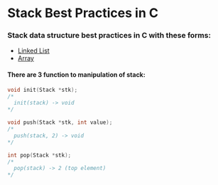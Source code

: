 # Stack Best Practices in C

### Stack data structure best practices in C with these forms:

- [Linked List](https://github.com/hmtcelik/stack-best-practices/blob/master/with_array.c)
- [Array](https://github.com/hmtcelik/stack-best-practices/blob/master/with_array.c)

#### There are 3 function to manipulation of stack:

```C
void init(Stack *stk);
/*
  init(stack) -> void 
*/

void push(Stack *stk, int value);
/*
  push(stack, 2) -> void 
*/

int pop(Stack *stk);
/*
  pop(stack) -> 2 (top element) 
*/
```

